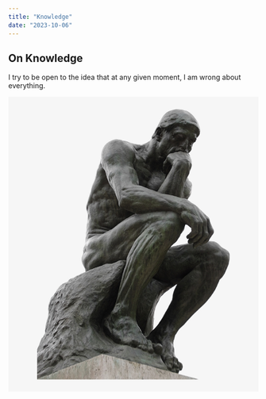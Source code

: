 ```yaml
---
title: "Knowledge"
date: "2023-10-06"
---
```


## On Knowledge

I try to be open to the idea that at any given moment, I am wrong about everything.

![Thinker](./thinker.png)